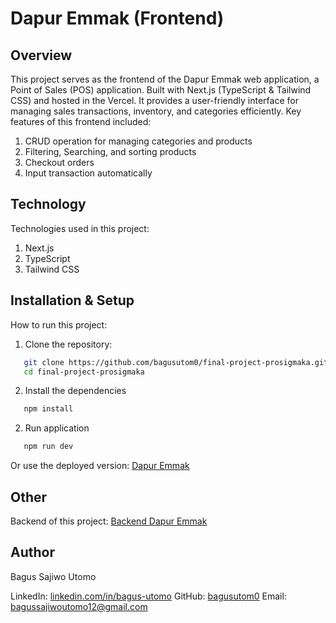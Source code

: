 # Dapur Emmak (Frontend)

## Overview
This project serves as the frontend of the Dapur Emmak web application, a Point of Sales (POS) application. Built with Next.js (TypeScript & Tailwind CSS) and hosted in the Vercel. It provides a user-friendly interface for managing sales transactions, inventory, and categories efficiently. Key features of this frontend included:
1. CRUD operation for managing categories and products
2. Filtering, Searching, and sorting products
3. Checkout orders
4. Input transaction automatically

## Technology
Technologies used in this project:
1. Next.js
2. TypeScript
3. Tailwind CSS

## Installation & Setup
How to run this project:
1. Clone the repository:
```bash
   git clone https://github.com/bagusutom0/final-project-prosigmaka.git
   cd final-project-prosigmaka
```
2. Install the dependencies
```bash
   npm install
```

2. Run application
```bash
   npm run dev
```

Or use the deployed version: [Dapur Emmak](https://final-project-prosigmaka.vercel.app/)

## Other
Backend of this project: [Backend Dapur Emmak](https://github.com/bagusutom0/backend-pos/tree/main/backend/tugas-21/point-of-sales)

## Author
Bagus Sajiwo Utomo

LinkedIn: [linkedin.com/in/bagus-utomo](https://www.linkedin.com/in/bagus-utomo)
GitHub: [bagusutom0](https://github.com/bagusutom0)
Email: bagussajiwoutomo12@gmail.com
